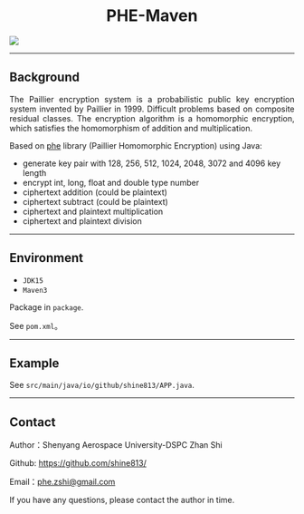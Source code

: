 <h1 align='center' >PHE-Maven</h1>

<a href="https://github.com/shine813/PHE-Maven"><img src="https://img.shields.io/badge/phe_maven-1.0.0-green"></a>

---

## Background

<p align="justify">
The Paillier encryption system is a probabilistic public key encryption system invented by Paillier in 1999. 
Difficult problems based on composite residual classes. 
The encryption algorithm is a homomorphic encryption, which satisfies the homomorphism of addition and multiplication.

Based on [phe](https://github.com/data61/python-paillier) library (Paillier Homomorphic Encryption) using Java:

- generate key pair with 128, 256, 512, 1024, 2048, 3072 and 4096 key length
- encrypt int, long, float and double type number
- ciphertext addition (could be plaintext)
- ciphertext subtract (could be plaintext)
- ciphertext and plaintext multiplication
- ciphertext and plaintext division

---

## Environment

- `JDK15`
- `Maven3`

Package in `package`.

See `pom.xml`。

---

## Example

See `src/main/java/io/github/shine813/APP.java`.

---

## Contact

Author：Shenyang Aerospace University-DSPC Zhan Shi

Github: https://github.com/shine813/

Email：phe.zshi@gmail.com

If you have any questions, please contact the author in time.
